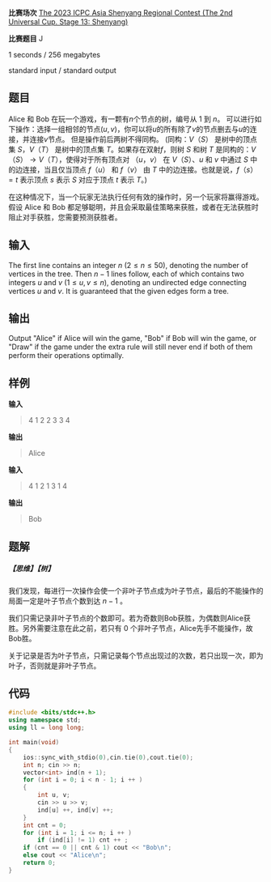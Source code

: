 **比赛场次**    [The 2023 ICPC Asia Shenyang Regional Contest (The 2nd Universal Cup. Stage 13: Shenyang)](https://codeforces.com/gym/104869)

**比赛题目**    J

<!--more-->

1 seconds / 256 megabytes

standard input / standard output

## 题目

Alice 和 Bob 在玩一个游戏，有一颗有$n$个节点的树，编号从 $1$ 到 $n$。
可以进行如下操作：选择一组相邻的节点$(u,v)$，你可以将$u$的所有除了$v$的节点删去与$u$的连接，并连接$v$节点。 但是操作前后两树不得同构。
(同构：$V（S）$ 是树中的顶点集 $S$，$V（T）$ 是树中的顶点集 $T$。如果存在双射$f$，则树 $S$ 和树 $T$ 是同构的：$V（S） \rightarrow V（T）$，使得对于所有顶点对 $（u，v）$ 在 $V（S）$、$u$ 和 $v$ 中通过 $S$ 中的边连接，当且仅当顶点 $f（u）$ 和 $f（v）$ 由 $T$ 中的边连接。也就是说，$f（s）=t$ 表示顶点 $s$ 表示 $S$ 对应于顶点 $t$ 表示 $T$。)

在这种情况下，当一个玩家无法执行任何有效的操作时，另一个玩家将赢得游戏。假设 Alice 和 Bob 都足够聪明，并且会采取最佳策略来获胜，或者在无法获胜时阻止对手获胜，您需要预测获胜者。

## 输入

The first line contains an integer $n$ ($2 \le n \le 50$), denoting the number of vertices in the tree. Then $n-1$ lines follow, each of which contains two integers $u$ and $v$ ($1 \le u, v \le n)$, denoting an undirected edge connecting vertices $u$ and $v$. It is guaranteed that the given edges form a tree.

## 输出

Output "Alice" if Alice will win the game, "Bob" if Bob will win the game, or "Draw" if the game under the extra rule will still never end if both of them perform their operations optimally.

## 样例

**输入**

> 4
> 1 2
> 2 3
> 3 4


**输出**

> Alice

**输入**

> 4
> 1 2
> 1 3
> 1 4

**输出**

 > Bob

## 题解
##### 【思维】【树】

我们发现，每进行一次操作会使一个非叶子节点成为叶子节点，最后的不能操作的局面一定是叶子节点个数到达 $n-1$ 。

我们只需记录非叶子节点的个数即可。若为奇数则Bob获胜，为偶数则Alice获胜。另外需要注意在此之前，若只有 $0$ 个非叶子节点，Alice先手不能操作，故Bob胜。

关于记录是否为叶子节点，只需记录每个节点出现过的次数，若只出现一次，即为叶子，否则就是非叶子节点。

## 代码

```c++
#include <bits/stdc++.h>
using namespace std;
using ll = long long;

int main(void)
{
	ios::sync_with_stdio(0),cin.tie(0),cout.tie(0);
	int n; cin >> n;
	vector<int> ind(n + 1);
	for (int i = 0; i < n - 1; i ++ )
	{
		int u, v;
		cin >> u >> v;
		ind[u] ++, ind[v] ++;
	}
	int cnt = 0;
	for (int i = 1; i <= n; i ++ )
		if (ind[i] != 1) cnt ++ ;
	if (cnt == 0 || cnt & 1) cout << "Bob\n";
	else cout << "Alice\n";
	return 0;
}
```